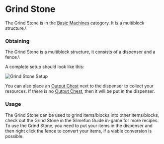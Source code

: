# Grind Stone

The Grind Stone is in the [Basic Machines](https://github.com/Slimefun/Slimefun4/wiki/Basic-Machines) category. It is a multiblock structure.\


### Obtaining

The Grind Stone is a multiblock structure, it consists of a dispenser and a fence.\


A complete setup should look like this:

![Grind Stone Setup](https://raw.githubusercontent.com/TheBusyBiscuit/Slimefun4-Wiki/master/images/multiblock-grind-stone.png)

You can also place an [Output Chest](https://github.com/Slimefun/Slimefun4/wiki/Output-Chest) next to the dispenser to collect your resources. If there is no [Output Chest](https://github.com/Slimefun/Slimefun4/wiki/Output-Chest), then it will be put in the dispenser.

### Usage

The Grind Stone can be used to grind items/blocks into other items/blocks, check out the Grind Stone in the Slimefun Guide in-game for more recipes.\
To use the Grind Stone, you need to put your items in the dispenser and then right click the fence to convert your items, if a viable conversion is possible.
